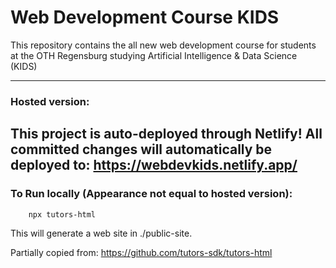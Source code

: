 # Web Development Course KIDS #

This repository contains the all new web development course for students at the OTH Regensburg studying Artificial Intelligence & Data Science (KIDS)


---
### Hosted version:
This project is auto-deployed through Netlify! All committed changes will automatically be deployed to: 
**https://webdevkids.netlify.app/**
---

### To Run locally (Appearance not equal to hosted version):
~~~shell
    npx tutors-html
~~~
This will generate a web site in ./public-site.



Partially copied from: https://github.com/tutors-sdk/tutors-html 
